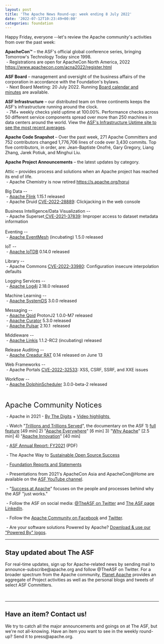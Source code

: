 ```yaml
---
layout: post
title: 'The Apache News Round-up: week ending 8 July 2022'
date: '2022-07-12T10:23:49+00:00'
categories: foundation
---
```

<p>Happy Friday, everyone --let's review the Apache community's activities from over the past week:</p><p></p><p><span style="font-weight: 700;"><span class="il">ApacheCon</span>™</span>&nbsp;– the ASF's official global conference series, bringing Tomorrow's Technology Today since 1998. <br>&nbsp;- <span data-position="260" data-size="57">Registrations are open for ApacheCon North America, 2022 </span><a href="https://www.apachecon.com/acna2022/register.html" target="_blank" rel="noopener"><span data-position="317" data-size="48">https://www.apachecon.com/acna2022/register.html</span></a></p><p><span style="font-weight: 700;">ASF Board</span>&nbsp;– management and oversight of the business affairs of the corporation in accordance with the Foundation's bylaws.<br>&nbsp;- Next Board Meeting: 20 July 2022. Running&nbsp;<a href="https://apache.org/foundation/board/calendar.html" target="_blank">Board calendar and minutes</a>&nbsp;are available.<br></p><p><span style="font-weight: 700;">ASF Infrastructure</span>&nbsp;– our distributed team on three continents keeps the ASF's infrastructure running around the clock.<br>&nbsp;- 7M+ weekly checks yield uptime at 100.00%. Performance checks across 50 different service components spread over more than 250 machines in data centers around the world. View the&nbsp;<a href="http://www.apache.org/uptime/" target="_blank">ASF's Infrastructure Uptime site to see the most recent averages</a>.<br></p><p><span style="font-weight: 700;">Apache Code Snapshot&nbsp;</span>– Over the past week, 271 Apache Committers and 752 contributors changed 1,776,706 lines of code over 3,430 commits. Top five contributors, in order, are: Jean-Baptiste Onofré, Gary Gregory, Liang Zhang, Jarek Potiuk, and Minghui Liu. &nbsp; &nbsp; <br></p><p><span style="font-weight: 700;"></span></p><p><span style="font-weight: 700;">Apache Project Announcements</span>&nbsp;– the latest updates by category.</p><p><span data-position="1371" data-size="91">Attic – provides process and solutions when an Apache project has reached its end of life.<br>&nbsp;- Apache Chemistry is now retired </span><a href="https://s.apache.org/hqruj" target="_blank">https://s.apache.org/hqruj</a><span data-position="1371" data-size="91">&nbsp; <br></span></p><p>Big Data --<br>&nbsp;- <a href="https://flink.apache.org/" target="_blank">Apache Flink</a> 1.15.1 released&nbsp; <br>&nbsp;- Apache Druid <a href="https://s.apache.org/tawao" target="_blank">CVE-2022-28889</a>: Clickjacking in the web console&nbsp;</p><p></p><div>
Business Intelligence/Data Visualization --<br>
&nbsp;- Apache <span class="il">Superset</span><a href="https://s.apache.org/v3bpl" target="_blank"> CVE-2021-37839</a>: Improper access to dataset metadata information&nbsp;</div><div><br></div><div>Eventing --</div>&nbsp;- <a href="https://eventmesh.apache.org/" target="_blank">Apache </a><span class="il"><a href="https://eventmesh.apache.org/" target="_blank">EventMesh</a></span> (incubating) 1.5.0 released <a href="https://eventmesh.apache.org/" rel="noreferrer" target="_blank" data-saferedirecturl="https://www.google.com/url?q=https://eventmesh.apache.org/&amp;source=gmail&amp;ust=1657366966160000&amp;usg=AOvVaw2itoGV9y3RtYUxNn-zQWXy"></a><p>
IoT --<br>
&nbsp;- <a href="https://iotdb.apache.org/" target="_blank">Apache </a><span class="il"><a href="https://iotdb.apache.org/" target="_blank">IoTDB</a></span> 0.14.0 released&nbsp;</p><p><span class="il">Library</span> -- <br>&nbsp;- Apache Commons <a href="https://s.apache.org/asq1l" target="_blank">CVE-2022-33980</a>: Configuration insecure interpolation defaults&nbsp; <br></p><p>Logging Services --<br>
&nbsp;- <a href="https://logging.apache.org/log4j/2.x/index.html" target="_blank">Apache </a><span class="il"><a href="https://logging.apache.org/log4j/2.x/index.html" target="_blank">Log4j</a></span> 2.18.0 released <br></p><p><span class="il">Machine</span> <span class="il">Learning</span> --<br>&nbsp;-&nbsp;<a href="https://systemds.apache.org" target="_blank">Apache SystemDS</a> 3.0.0 released&nbsp;</p><p>Messaging --<br>
&nbsp;- <a href="https://qpid.apache.org/" target="_blank">Apache Qpid</a> ProtonJ2 1.0.0-M7 released <br>&nbsp;- <a href="https://curator.apache.org/" target="_blank">Apache </a><span class="il"><a href="https://curator.apache.org/" target="_blank">Curator</a></span> 5.3.0 released&nbsp; <br>&nbsp;- <a href="https://pulsar.apache.org/" target="_blank">Apache </a><span class="il"><a href="https://pulsar.apache.org/" target="_blank">Pulsar</a></span> 2.10.1&nbsp; released&nbsp; <br></p><p>Middleware --<br>
&nbsp;- <a href="https://linkis.apache.org/" target="_blank">Apache </a><span class="il"><a href="https://linkis.apache.org/" target="_blank">Linkis</a></span> 1.1.2-RC2 (incubating) released <br>
</p><p>Release Auditing --<br>&nbsp;- <a href="https://creadur.apache.org/rat/" target="_blank">Apache Creadur RAT</a> 0.14 released on June 13&nbsp; <br></p><p>
Web Frameworks -- <br>&nbsp;- Apache Portals <a href="https://s.apache.org/fkh6h" target="_blank">CVE-2022-32533</a>: XSS, CSRF, SSRF, and XXE issues&nbsp;</p><span class="il">Workflow --</span><span class="il"></span><span class="il"><br>&nbsp;- </span><a href="https://dolphinscheduler.apache.org/" target="_blank">Apache </a><span class="il"><a href="https://dolphinscheduler.apache.org/" target="_blank">DolphinScheduler</a></span> 3.0.0-beta-2 released&nbsp;<p><br></p><p><span style="font-size: 24px;">Apache Community Notices</span><br></p><p>&nbsp;- Apache in 2021 -&nbsp;<a href="https://s.apache.org/Apache2021Digits" target="_blank">By The Digits</a>&nbsp;+&nbsp;<a href="https://youtu.be/GU0SV_2tWkU" target="_blank">Video highlights&nbsp;</a></p><p>&nbsp;- Watch "<a href="https://www.youtube.com/watch?v=JUt2nb0mgwg" target="_blank" style="background-color: rgb(255, 255, 255);">Trillions and Trillions Served</a>", the documentary on the ASF 1)&nbsp;<a href="https://www.youtube.com/watch?v=JUt2nb0mgwg" target="_blank" style="background-color: rgb(255, 255, 255);">full feature</a>&nbsp;[49 min] 2) "<a href="https://www.youtube.com/watch?v=nXtIti9jMFI" target="_blank" style="background-color: rgb(255, 255, 255);">Apache Everywhere</a>" [6 min] 3) "<a href="https://www.youtube.com/watch?v=YM5dLvNatRs" target="_blank" style="background-color: rgb(255, 255, 255);">Why Apache</a>" [2.5 min] 4)&nbsp;"<a href="https://www.youtube.com/watch?v=qkvqJaX4S50" target="_blank" style="background-color: rgb(255, 255, 255);">Apache Innovation</a>" [40 min]&nbsp;</p><p>&nbsp;-&nbsp;<a href="https://www.apache.org/foundation/docs/FY2021AnnualReport.pdf" target="_blank">ASF Annual Report: FY2021</a>&nbsp;(PDF)</p><p>&nbsp;- The Apache Way to&nbsp;<a href="https://s.apache.org/GhnI" target="_blank">Sustainable Open Source Success</a>&nbsp;</p><p>&nbsp;-&nbsp;<a href="http://www.apache.org/foundation/reports.html" target="_blank">Foundation Reports and Statements</a><br></p><p>&nbsp;- Presentations from 2021's ApacheCon Asia and ApacheCon@Home are available on the&nbsp;<a href="https://www.youtube.com/c/TheApacheFoundation/" target="_blank" style="background-color: rgb(255, 255, 255);">ASF YouTube channel</a>.</p><p>&nbsp;- "<a href="https://blogs.apache.org/foundation/category/SuccessAtApache" target="_blank">Success at Apache</a>" focuses on the people and processes behind why the ASF "just works."&nbsp;<br></p><div><p>&nbsp;- Follow the ASF on social media:&nbsp;<a href="https://twitter.com/TheASF" target="_blank" style="background-color: rgb(255, 255, 255);">@TheASF on Twitter</a>&nbsp;and&nbsp;<a href="https://www.linkedin.com/company/the-apache-software-foundation" target="_blank" style="background-color: rgb(255, 255, 255);">The ASF page LinkedIn</a>.&nbsp;<br></p></div><div><p>&nbsp;- Follow the&nbsp;<a href="https://www.facebook.com/ApacheSoftwareFoundation/" target="_blank">Apache Community on Facebook</a>&nbsp;and&nbsp;<a href="https://twitter.com/ApacheCommunity" target="_blank">Twitter</a>.&nbsp;</p></div><div>&nbsp;- Are your software solutions Powered by Apache?&nbsp;<a href="http://www.apache.org/foundation/press/kit/#poweredby" target="_blank">Download &amp; use our "Powered By" logos</a>.<br></div><p><span class="LrzXr"></span><span class="LrzXr"></span></p><div><hr><h2>Stay updated about The ASF</h2><p>For real-time updates, sign up for Apache-related news by sending mail to announce-subscribe@apache.org and follow @TheASF on Twitter. For a broader spectrum from the Apache community,&nbsp;<a href="https://twitter.com/PlanetApache" target="_blank">Planet Apache</a>&nbsp;provides an aggregate of Project activities as well as the personal blogs and tweets of select ASF Committers.</p></div><p></p><p></p><p></p><p><br></p><hr><h2>Have an item? Contact us!</h2><p></p><p>We try to catch all the major announcements and goings on at The ASF, but we're not all-knowing. Have an item you want to see in the weekly round-up? Send it to press@apache.org. <br></p><p><br></p><p style="box-sizing: border-box; margin: 10px 0px;"></p>
